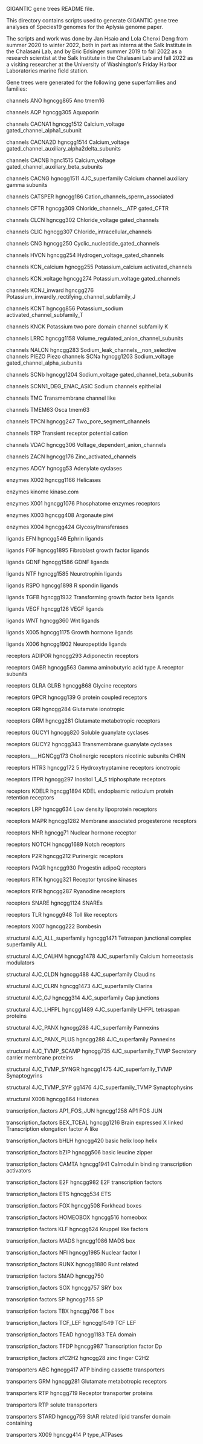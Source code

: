 GIGANTIC gene trees README file.

This directory contains scripts used to generate GIGANTIC gene tree analyses of Species19 genomes for the Aplysia genome paper. 

The scripts and work was done by Jan Hsaio and Lola Chenxi Deng from summer 2020 to winter 2022, both in part as interns at the Salk Institute in the Chalasani Lab, and by Eric Edsinger summer 2019 to fall 2022 as a research scientist at the Salk Institute in the Chalasani Lab and fall 2022 as a visiting researcher at the University of Washington's Friday Harbor Laboratories marine field station.

Gene trees were generated for the following gene superfamilies and families:

channels ANO hgncgg865 Ano tmem16

channels AQP hgncgg305 Aquaporin

channels CACNA1 hgncgg1512 Calcium_voltage gated_channel_alpha1_subunit

channels CACNA2D hgncgg1514 Calcium_voltage gated_channel_auxiliary_alpha2delta_subunits

channels CACNB hgnc1515 Calcium_voltage gated_channel_auxiliary_beta_subunits

channels CACNG hgncgg1511 4JC_superfamily Calcium channel auxiliary gamma subunits

channels CATSPER hgncgg186 Cation_channels_sperm_associated

channels CFTR hgncgg309 Chloride_channels__ATP gated_CFTR

channels CLCN hgncgg302 Chloride_voltage gated_channels

channels CLIC hgncgg307 Chloride_intracellular_channels

channels CNG hgncgg250 Cyclic_nucleotide_gated_channels

channels HVCN hgncgg254 Hydrogen_voltage_gated_channels

channels KCN_calcium hgncgg255 Potassium_calcium activated_channels

channels KCN_voltage hgncgg274 Potassium_voltage gated_channels 

channels KCNJ_inward hgncgg276 Potassium_inwardly_rectifying_channel_subfamily_J

channels KCNT hgncgg856 Potassium_sodium activated_channel_subfamily_T

channels KNCK Potassium two pore domain channel subfamily K

channels LRRC hgncgg1158 Volume_regulated_anion_channel_subunits

channels NALCN hgncgg283 Sodium_leak_channels__non_selective
channels PIEZO Piezo
channels SCNa hgncgg1203 Sodium_voltage gated_channel_alpha_subunits

channels SCNb hgncgg1204 Sodium_voltage gated_channel_beta_subunits

channels SCNN1_DEG_ENAC_ASIC Sodium channels epithelial

channels TMC Transmembrane channel like

channels TMEM63 Osca tmem63

channels TPCN hgncgg247 Two_pore_segment_channels

channels TRP Transient receptor potential cation

channels VDAC hgncgg306 Voltage_dependent_anion_channels

channels ZACN hgncgg176 Zinc_activated_channels

enzymes ADCY hgncgg53 Adenylate cyclases

enzymes X002 hgncgg1166 Helicases

enzymes kinome kinase.com

enzymes X001 hgncgg1076 Phosphatome enzymes receptors

enzymes X003 hgncgg408 Argonaute piwi

enzymes X004 hgncgg424 Glycosyltransferases

ligands EFN hgncgg546 Ephrin ligands

ligands FGF hgncgg1895 Fibroblast growth factor ligands

ligands GDNF hgncgg1586 GDNF ligands

ligands NTF hgncgg1585 Neurotrophin ligands

ligands RSPO hgncgg1898 R spondin ligands

ligands TGFB hgncgg1932 Transforming growth factor beta ligands

ligands VEGF hgncgg126 VEGF ligands

ligands WNT hgncgg360 Wnt ligands

ligands X005 hgncgg1175 Growth hormone ligands

ligands X006 hgncgg1902 Neuropeptide ligands

receptors ADIPOR hgncgg293 Adiponectin receptors

receptors GABR hgncgg563 Gamma aminobutyric acid type A receptor subunits

receptors GLRA GLRB hgncgg868 Glycine receptors

receptors GPCR hgncgg139 G protein coupled receptors

receptors GRI hgncgg284 Glutamate ionotropic

receptors GRM hgncgg281 Glutamate metabotropic receptors

receptors GUCY1 hgncgg820 Soluble guanylate cyclases

receptors GUCY2 hgncgg343 Transmembrane guanylate cyclases

receptors___HGNCgg173 Cholinergic receptors nicotinic subunits CHRN

receptors HTR3 hgncgg172 5 Hydroxytryptamine receptors ionotropic

receptors ITPR hgncgg297 Inositol 1_4_5 triphosphate receptors

receptors KDELR hgncgg1894 KDEL endoplasmic reticulum protein retention receptors

receptors LRP hgncgg634 Low density lipoprotein receptors

receptors MAPR hgncgg1282 Membrane associated progesterone receptors

receptors NHR hgncgg71 Nuclear hormone receptor

receptors NOTCH hgncgg1689 Notch receptors

receptors P2R hgncgg212 Purinergic receptors

receptors PAQR hgncgg930 Progestin adipoQ receptors

receptors RTK hgncgg321 Receptor tyrosine kinases

receptors RYR hgncgg287 Ryanodine receptors

receptors SNARE hgncgg1124 SNAREs

receptors TLR hgncgg948 Toll like receptors

receptors X007 hgncgg222 Bombesin

structural 4JC_ALL_superfamily hgncgg1471 Tetraspan junctional complex superfamily ALL

structural 4JC_CALHM hgncgg1478 4JC_superfamily Calcium homeostasis modulators

structural 4JC_CLDN hgncgg488 4JC_superfamily Claudins

structural 4JC_CLRN hgncgg1473 4JC_superfamily Clarins

structural 4JC_GJ hgncgg314 4JC_superfamily Gap junctions

structural 4JC_LHFPL hgncgg1489 4JC_superfamily LHFPL tetraspan proteins

structural 4JC_PANX hgncgg288 4JC_superfamily Pannexins

structural 4JC_PANX_PLUS hgncgg288 4JC_superfamily Pannexins

structural 4JC_TVMP_SCAMP hgncgg735 4JC_superfamily_TVMP Secretory carrier membrane proteins

structural 4JC_TVMP_SYNGR hgncgg1475 4JC_superfamily_TVMP Synaptogyrins

structural 4JC_TVMP_SYP gg1476 4JC_superfamily_TVMP Synaptophysins

structural X008 hgncgg864 Histones

transcription_factors AP1_FOS_JUN hgncgg1258 AP1 FOS JUN

transcription_factors BEX_TCEAL hgncgg1216 Brain expressed X linked Transcription elongation factor A like

transcription_factors bHLH hgncgg420 basic helix loop helix

transcription_factors bZIP hgncgg506 basic leucine zipper

transcription_factors CAMTA hgncgg1941 Calmodulin binding transcription activators

transcription_factors E2F hgncgg982 E2F transcription factors

transcription_factors ETS hgncgg534 ETS

transcription_factors FOX hgncgg508 Forkhead boxes

transcription_factors HOMEOBOX hgncgg516 homeobox

transcription factors KLF hgncgg624 Kruppel like factors

transcription_factors MADS hgncgg1086 MADS box

transcription_factors NFI hgncgg1985 Nuclear factor I

transcription_factors RUNX hgncgg1880 Runt related

transcription factors SMAD hgncgg750

transcription_factors SOX hgncgg757 SRY box

transcription factors SP hgncgg755 SP

transcription factors TBX hgncgg766 T box

transcription_factors TCF_LEF hgncgg1549 TCF LEF

transcription_factors TEAD hgncgg1183 TEA domain

transcription_factors TFDP hgncgg987 Transcription factor Dp

transcription_factors zfC2H2 hgncgg28 zinc finger C2H2

transporters ABC hgncgg417 ATP binding cassette transporters

transporters GRM hgncgg281 Glutamate metabotropic receptors

transporters RTP hgncgg719 Receptor transporter proteins

transporters RTP solute transporters

transporters STARD hgncgg759 StAR related lipid transfer domain containing

transporters X009 hgncgg414 P type_ATPases

